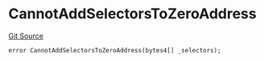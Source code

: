 # CannotAddSelectorsToZeroAddress
[Git Source](https://github.com/thrackle-io/tron/blob/c915f21b8dd526456aab7e2f9388d412d287d507/src/economic/ruleProcessor/RuleProcessorDiamondLib.sol)


```solidity
error CannotAddSelectorsToZeroAddress(bytes4[] _selectors);
```

